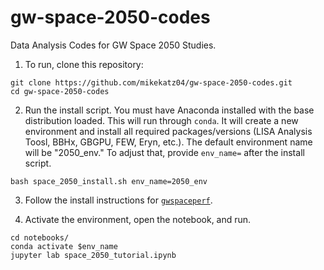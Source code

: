 # gw-space-2050-codes

Data Analysis Codes for GW Space 2050 Studies. 

1) To run, clone this repository:

```
git clone https://github.com/mikekatz04/gw-space-2050-codes.git
cd gw-space-2050-codes
```

2) Run the install script. You must have Anaconda installed with the base distribution loaded. This will run through `conda`. It will create a new environment and install all required packages/versions (LISA Analysis Toosl, BBHx, GBGPU, FEW, Eryn, etc.). The default environment name will be "2050_env." To adjust that, provide `env_name=` after the install script.

```
bash space_2050_install.sh env_name=2050_env
```

3) Follow the install instructions for [`gwspaceperf`](https://git.aei.mpg.de/gwspace2050/performance-model).

4) Activate the environment, open the notebook, and run.

```
cd notebooks/
conda activate $env_name
jupyter lab space_2050_tutorial.ipynb
```